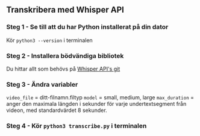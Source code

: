 ## Transkribera med Whisper API

### Steg 1 - Se till att du har Python installerat på din dator
Kör `python3 --version` i terminalen

### Steg 2 - Installera bödvändiga bibliotek
Du hittar allt som behövs på [Whisper API's git](https://github.com/openai/whisper)

### Steg 3 - Ändra variabler
`video_file` = ditt-filnamn.filtyp
`model` = small, medium, large
`max_duration` = anger den maximala längden i sekunder för varje undertextsegment från videon, med standardvärdet 8 sekunder.

### Steg 4 - Kör `python3 transcribe.py` i terminalen